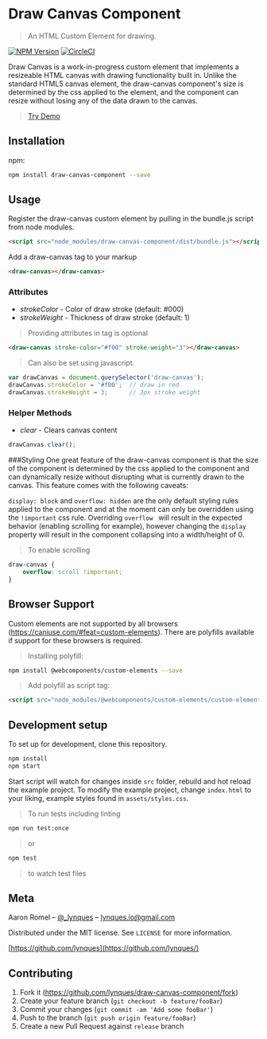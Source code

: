 # Draw Canvas Component
> An HTML Custom Element for drawing.

[//]: # ([![Build Status][travis-image]][travis-url])
[//]: # ([![Downloads Stats][npm-downloads]][npm-url])
[![NPM Version][npm-image]][npm-url]
[![CircleCI](https://circleci.com/gh/lynques/draw-canvas-component/tree/master.svg?style=svg)](https://circleci.com/gh/lynques/draw-canvas/tree/master)

Draw Canvas is a work-in-progress custom element that implements a resizeable HTML canvas with drawing functionality built in.
Unlike the standard HTML5 canvas element, the draw-canvas component's size is determined by the css applied to the element, and the component can resize
without losing any of the data drawn to the canvas. 

> [Try Demo](https://lynques.github.io/draw-canvas-component/)

[//]: # (image will go here)

## Installation

npm:

```sh
npm install draw-canvas-component --save
```

## Usage
Register the draw-canvas custom element by pulling in the bundle.js script from node modules.
```html
<script src="node_modules/draw-canvas-component/dist/bundle.js"></script>
```

Add a draw-canvas tag to your markup
```html
<draw-canvas></draw-canvas>
```
### Attributes
- _strokeColor_ - Color of draw stroke (default: #000)
- _strokeWeight_ - Thickness of draw stroke (default: 1)

> Providing attributes in tag is optional
```html
<draw-canvas stroke-color="#f00" stroke-weight="3"></draw-canvas>
```
> Can also be set using javascript.
```javascript
var drawCanvas = document.querySelector('draw-canvas');
drawCanvas.strokeColor = '#f00';  // draw in red
drawCanvas.strokeWeight = 3;      // 3px stroke weight
```

### Helper Methods
- _clear_ - Clears canvas content
```javascript
drawCanvas.clear();
```

###Styling
One great feature of the draw-canvas component is that the size of the component is determined by the css applied to the
component and can dynamically resize without disrupting what is currently drawn to the canvas. This feature comes with 
the following caveats:

`display: block` and `overflow: hidden` are the only default styling rules applied to the component and at the moment can only be overridden using the `!important`
css rule. Overriding `overflow ` will result in the expected behavior (enabling scrolling for example), however
changing the `display` property will result in the component collapsing into a width/height of 0.

> To enable scrolling
```css
draw-canvas {
    overflow: scroll !important;
}

```

## Browser Support
Custom elements are not supported by all browsers (https://caniuse.com/#feat=custom-elements). There are polyfills available if
support for these browsers is required.

> Installing polyfill:
```sh
npm install @webcomponents/custom-elements --save
```

> Add polyfill as script tag:
```html
<script src="node_modules/@webcomponents/custom-elements/custom-elements.min.js"></script>
```

## Development setup

To set up for development, clone this repository.

```sh
npm install
npm start
```
Start script will watch for changes inside `src` folder, rebuild and hot reload the example project.
To modify the example project, change `index.html` to your liking, example styles found in `assets/styles.css`.

> To run tests including linting

```sh
npm run test:once
```
> or
```sh
npm test
```
> to watch test files

## Meta

Aaron Romel – [@_lynques](https://twitter.com/_lynques) – lynques.io@gmail.com

Distributed under the MIT license. See ``LICENSE`` for more information.

[https://github.com/lynques](https://github.com/lynques/)

## Contributing

1. Fork it (<https://github.com/lynques/draw-canvas-component/fork>)
2. Create your feature branch (`git checkout -b feature/fooBar`)
3. Commit your changes (`git commit -am 'Add some fooBar'`)
4. Push to the branch (`git push origin feature/fooBar`)
5. Create a new Pull Request against `release` branch

<!-- Markdown link & img dfn's -->
[npm-image]: https://img.shields.io/npm/v/draw-canvas-component.svg?style=flat-square
[npm-url]: https://npmjs.org/package/draw-canvas-component
